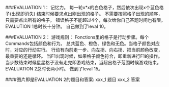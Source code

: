 ###EVALUATION 1：
	记忆力。
	每一轮x*x的白色格子，然后依次出现x个蓝色格子(出现即消失)
	结束时候要求点出刚出现的格子。
	不需要按照格子出现的顺序，只需要点出所有的格子。
	错误格子不能超过4个，每次给你自己答题时间也有限。
	EVALUTION 1总时长十分钟。
	自己做到了leval 10。
	
###EVALUATION 2：
	游戏规则：
	Fonctions里的格子是行动步骤。每个Commands包括颜色和行为。
	总共蓝色、橙色、绿色和无色。当格子颜色对应时，对应的行动实行。
	行动有向前走一步、向左拐、向右拐、把当前颜色改变，最重要的还是循环。
	当F1出现时候，如果格子颜色符合，即重新进行F1的操作。
	当步数结束时候星星格子没有走完即游戏结束，当超出格子范围时候游戏结束。
	EVALUATION 2总时长两小时。
	做到了leval 15。

####图片即是EVALUATION 2的题目和答案:
	xxx_1	题目
	xxx_2	答案
	
	